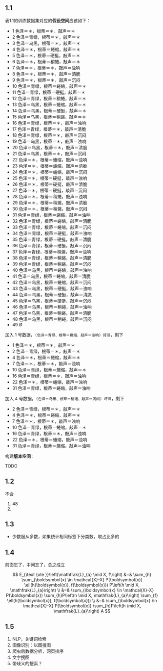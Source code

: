 ## 1.1 
表1.1的训练数据集对应的**假设空间**应该如下：  

- 1 色泽＝＊，根蒂＝＊，敲声＝＊  
- 2 色泽＝青绿，根蒂＝＊，敲声＝＊  
- 3 色泽＝乌黑，根蒂＝＊，敲声＝＊  
- 4 色泽＝＊，根蒂＝蜷缩，敲声＝＊  
- 5 色泽＝＊，根蒂＝硬挺，敲声＝＊  
- 6 色泽＝＊，根蒂＝稍蜷，敲声＝＊  
- 7 色泽＝＊，根蒂＝＊，敲声＝浊响  
- 8 色泽＝＊，根蒂＝＊，敲声＝清脆  
- 9 色泽＝＊，根蒂＝＊，敲声＝沉闷  
- 10 色泽＝青绿，根蒂＝蜷缩，敲声＝＊  
- 11 色泽＝青绿，根蒂＝硬挺，敲声＝＊  
- 12 色泽＝青绿，根蒂＝稍蜷，敲声＝＊  
- 13 色泽＝乌黑，根蒂＝蜷缩，敲声＝＊  
- 14 色泽＝乌黑，根蒂＝硬挺，敲声＝＊  
- 15 色泽＝乌黑，根蒂＝稍蜷，敲声＝＊  
- 16 色泽＝青绿，根蒂＝＊，敲声＝浊响  
- 17 色泽＝青绿，根蒂＝＊，敲声＝清脆  
- 18 色泽＝青绿，根蒂＝＊，敲声＝沉闷  
- 19 色泽＝乌黑，根蒂＝＊，敲声＝浊响  
- 20 色泽＝乌黑，根蒂＝＊，敲声＝清脆  
- 21 色泽＝乌黑，根蒂＝＊，敲声＝沉闷  
- 22 色泽＝＊，根蒂＝蜷缩，敲声＝浊响  
- 23 色泽＝＊，根蒂＝蜷缩，敲声＝清脆  
- 24 色泽＝＊，根蒂＝蜷缩，敲声＝沉闷  
- 25 色泽＝＊，根蒂＝硬挺，敲声＝浊响  
- 26 色泽＝＊，根蒂＝硬挺，敲声＝清脆  
- 27 色泽＝＊，根蒂＝硬挺，敲声＝沉闷  
- 28 色泽＝＊，根蒂＝稍蜷，敲声＝浊响  
- 29 色泽＝＊，根蒂＝稍蜷，敲声＝清脆  
- 30 色泽＝＊，根蒂＝稍蜷，敲声＝沉闷  
- 31 色泽＝青绿，根蒂＝蜷缩，敲声＝浊响  
- 32 色泽＝青绿，根蒂＝蜷缩，敲声＝清脆  
- 33 色泽＝青绿，根蒂＝蜷缩，敲声＝沉闷  
- 34 色泽＝青绿，根蒂＝硬挺，敲声＝浊响  
- 35 色泽＝青绿，根蒂＝硬挺，敲声＝清脆  
- 36 色泽＝青绿，根蒂＝硬挺，敲声＝沉闷  
- 37 色泽＝青绿，根蒂＝稍蜷，敲声＝浊响  
- 38 色泽＝青绿，根蒂＝稍蜷，敲声＝清脆  
- 39 色泽＝青绿，根蒂＝稍蜷，敲声＝沉闷  
- 40 色泽＝乌黑，根蒂＝蜷缩，敲声＝浊响  
- 41 色泽＝乌黑，根蒂＝蜷缩，敲声＝清脆  
- 42 色泽＝乌黑，根蒂＝蜷缩，敲声＝沉闷  
- 43 色泽＝乌黑，根蒂＝硬挺，敲声＝浊响  
- 44 色泽＝乌黑，根蒂＝硬挺，敲声＝清脆  
- 45 色泽＝乌黑，根蒂＝硬挺，敲声＝沉闷  
- 46 色泽＝乌黑，根蒂＝稍蜷，敲声＝浊响  
- 47 色泽＝乌黑，根蒂＝稍蜷，敲声＝清脆  
- 48 色泽＝乌黑，根蒂＝稍蜷，敲声＝沉闷  
- 49 Ø

加入 1 号数据，`(色泽＝青绿、根蒂＝蜷缩、敲声＝浊响) 好瓜`，剩下
- 1 色泽＝＊，根蒂＝＊，敲声＝＊  
- 2 色泽＝青绿，根蒂＝＊，敲声＝＊  
- 4 色泽＝＊，根蒂＝蜷缩，敲声＝＊  
- 7 色泽＝＊，根蒂＝＊，敲声＝浊响  
- 10 色泽＝青绿，根蒂＝蜷缩，敲声＝＊  
- 16 色泽＝青绿，根蒂＝＊，敲声＝浊响  
- 22 色泽＝＊，根蒂＝蜷缩，敲声＝浊响  
- 31 色泽＝青绿，根蒂＝蜷缩，敲声＝浊响  

加入 4 号数据，`(色泽＝乌黑、根蒂＝稍蜷、敲声＝沉闷) 坏瓜`，剩下

- 2 色泽＝青绿，根蒂＝＊，敲声＝＊  
- 4 色泽＝＊，根蒂＝蜷缩，敲声＝＊  
- 7 色泽＝＊，根蒂＝＊，敲声＝浊响  
- 10 色泽＝青绿，根蒂＝蜷缩，敲声＝＊  
- 16 色泽＝青绿，根蒂＝＊，敲声＝浊响  
- 22 色泽＝＊，根蒂＝蜷缩，敲声＝浊响  
- 31 色泽＝青绿，根蒂＝蜷缩，敲声＝浊响  

构建**版本空间**：

TODO

## 1.2

不会

1. 48
2. 

## 1.3

- 少数服从多数，如果统计相同标签下分类数，取占比多的


## 1.4

前面忘了，中间忘了，总之成立

$$
E_{\text {ote }}\left(\mathfrak{L}_{a} \mid X, f\right) &=& \sum_{h} \sum_{\boldsymbol{x} \in \mathcal{X}-X} P(\boldsymbol{x}) \ell(h(\boldsymbol{x}), f(\boldsymbol{x})) P\left(h \mid X, \mathfrak{L}_{a}\right)
\\
&=& \sum_{\boldsymbol{x} \in \mathcal{X}-X} P(\boldsymbol{x}) \sum_{h}P\left(h \mid X, \mathfrak{L}_{a}\right) \sum_{f}  \ell(h(\boldsymbol{x}), f(\boldsymbol{x})) 
\\
&=& \sum_{\boldsymbol{x} \in \mathcal{X}-X} P(\boldsymbol{x}) \sum_{h}P\left(h \mid X, \mathfrak{L}_{a}\right) A
$$

## 1.5

1. NLP，关键词检索
2. 图像识别：以图搜图
3. 爬虫后数据分析，网页排序
4. 文字搜图
5. 带歧义的搜索？